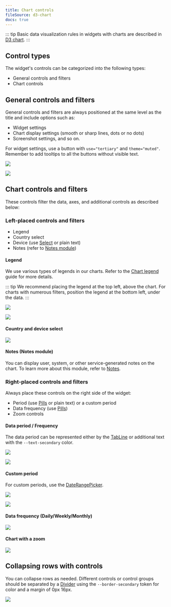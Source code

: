 ```yaml
---
title: Chart controls
fileSource: d3-chart
docs: true
---
```


::: tip
Basic data visualization rules in widgets with charts are described in [D3 chart](/data-display/d3-chart/d3-chart).
:::

## Control types

The widget's controls can be categorized into the following types:

- General controls and filters
- Chart controls

## General controls and filters

General controls and filters are always positioned at the same level as the title and include options such as:

- Widget settings
- Chart display settings (smooth or sharp lines, dots or no dots)
- Screenshot settings, and so on.

For widget settings, use a button with `use="tertiary"` and `theme="muted"`. Remember to add tooltips to all the buttons without visible text.

![](static/settings.png)

![](static/settings-on.png)

## Chart controls and filters

These controls filter the data, axes, and additional controls as described below:

### Left-placed controls and filters

- Legend
- Country select
- Device (use [Select](/components/select/select) or plain text)
- Notes (refer to [Notes module](/data-display/notes/notes))

#### Legend

We use various types of legends in our charts. Refer to the [Chart legend](/data-display/chart-legend/chart-legend) guide for more details.

::: tip
We recommend placing the legend at the top left, above the chart. For charts with numerous filters, position the legend at the bottom left, under the data.
:::

![](static/legend-top.png)

![](static/legend-bottom.png)

#### Country and device select

![](static/select.png)

#### Notes (Notes module)

You can display user, system, or other service-generated notes on the chart. To learn more about this module, refer to [Notes](/data-display/notes/notes).

### Right-placed controls and filters

Always place these controls on the right side of the widget:

- Period (use [Pills](/components/pills/pills) or plain text) or a custom period
- Data frequency (use [Pills](/components/pills/pills))
- Zoom controls

#### Data period / Frequency

The data period can be represented either by the [TabLine](/components/tab-line/tab-line) or additional text with the `--text-secondary` color.

![](static/period-1.png)

![](static/period-2.png)

#### Custom period

For custom periods, use the [DateRangePicker](/components/date-picker/date-picker#a3d75b).

![](static/period-custom.png)

![](static/custom.png)

#### Data frequency (Daily/Weekly/Monthly)

![](static/period-1.png)

#### Chart with a zoom

![](static/zoom.png)

## Collapsing rows with controls

You can collapse rows as needed. Different controls or control groups should be separated by a [Divider](/components/divider/divider) using the `--border-secondary` token for color and a margin of 0px 16px.

![](static/widget-yes-no.png)


